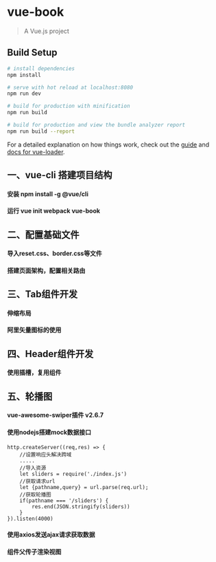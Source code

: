 # vue-book

> A Vue.js project

## Build Setup

``` bash
# install dependencies
npm install

# serve with hot reload at localhost:8080
npm run dev

# build for production with minification
npm run build

# build for production and view the bundle analyzer report
npm run build --report
```

For a detailed explanation on how things work, check out the [guide](http://vuejs-templates.github.io/webpack/) and [docs for vue-loader](http://vuejs.github.io/vue-loader).

## 一、vue-cli 搭建项目结构
#### 安装  npm install -g @vue/cli
#### 运行  vue init webpack vue-book

## 二、配置基础文件
#### 导入reset.css、border.css等文件
#### 搭建页面架构，配置相关路由

## 三、Tab组件开发
#### 伸缩布局
#### 阿里矢量图标的使用

## 四、Header组件开发
#### 使用插槽，复用组件
#### 

## 五、轮播图
#### vue-awesome-swiper插件 v2.6.7
#### 使用nodejs搭建mock数据接口 
```
http.createServer((req,res) => {
    //设置响应头解决跨域
    .....
    //导入资源
    let sliders = require('./index.js')
    //获取请求url
    let {pathname,query} = url.parse(req.url);
    //获取轮播图
    if(pathname === '/sliders') {
        res.end(JSON.stringify(sliders))
    }
}).listen(4000)
```
#### 使用axios发送ajax请求获取数据
#### 组件父传子渲染视图


